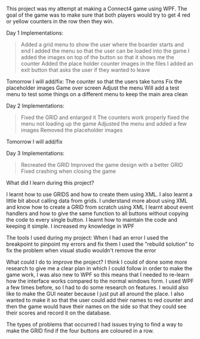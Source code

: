 This project was my attempt at making a Connect4 game using WPF. The goal of the game was to make sure that both players would try to get 4 red or yellow counters in the row then they win. 

Day 1 Implementations:

> Added a grid menu to show the user where the boarder starts and end
> I added the menu so that the user can be loaded into the game
> I added the images on top of the button so that it shows me the counter
> Added the place holder counter images in the files
> I added an exit button that asks the user if they wanted to leave
> 
> 
> 

Tomorrow I will add/fix:
The counter so that the users take turns
Fix the placeholder images
Game over screen
Adjust the menu
Will add a test menu to test some things on a different menu to keep the main area clean

Day 2 Implementations:

> Fixed the GRID and enlarged it
> The counters work properly
> fixed the menu not loading up the game
> Adjusted the menu and added a few images
> Removed the placeholder images

Tomorrow I will add/fix

Day 3 Implementations:
> Recreated the GRID
> Improved the game design with a better GRID
> Fixed crashing when closing the game

What did I learn during this project?

I learnt how to use GRIDS and how to create them using XML. I also learnt a little bit about calling data from grids.
I understand more about using XML and know how to create a GRID from scratch using XML
I learnt about event handlers and how to give the same function to all buttons without copying the code to every single button.
I learnt how to maintain the code and keeping it simple.
I increased my knowledge in WPF

The tools I used during my project:
When I had an error I used the breakpoint to pinpoint my errors and fix them
I used the "rebuild solution" to fix the problem when visual studio wouldn't remove the error

What could I do to improve the project?
I think I could of done some more research to give me a clear plan in which I could follow in order to make the game work, I was also new to WPF so this means that I needed to re-learn how the interface works compared to the normal windows form. I used WPF a few times before, so I had to do some research on features. I would also like to make the GUI neater because I just put all around the place. I also wanted to make it so that the user could add their names to red counter and then the game would have their names on the side so that they could see their scores and record it on the database.

The types of problems that occurred
I had issues trying to find a way to make the GRID find if the four buttons are coloured in a row.
